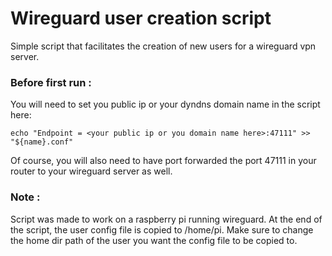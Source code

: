 # Wireguard user creation script

Simple script that facilitates the creation of new users for a wireguard vpn server.

### Before first run :

You will need to set you public ip or your dyndns domain name in the script here:

```
echo "Endpoint = <your public ip or you domain name here>:47111" >> "${name}.conf"
```

Of course, you will also need to have port forwarded the port 47111 in your router to your wireguard server as well.

### Note :

Script was made to work on a raspberry pi running wireguard. At the end of the script, the user config file is copied to /home/pi.
Make sure to change the home dir path of the user you want the config file to be copied to.
